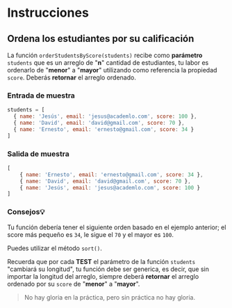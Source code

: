 # Instrucciones

## Ordena los estudiantes por su calificación
La función `orderStudentsByScore(students)` recibe como **parámetro** `students` que es un arreglo de "**n**" cantidad de estudiantes, tu labor es ordenarlo de "**menor**" a "**mayor**" utilizando como referencia la propiedad `score`. Deberás **retornar** el arreglo ordenado.

### Entrada de muestra

```javascript
students = [
  { name: 'Jesús', email: 'jesus@academlo.com', score: 100 },
  { name: 'David', email: 'david@gmail.com', score: 70 },
  { name: 'Ernesto', email: 'ernesto@gmail.com', score: 34 }
]
```

### Salida de muestra

```javascript
[
    { name: 'Ernesto', email: 'ernesto@gmail.com', score: 34 },
    { name: 'David', email: 'david@gmail.com', score: 70 },
    { name: 'Jesús', email: 'jesus@academlo.com', score: 100 }
]
```


### Consejos💡
Tu función debería tener el siguiente orden basado en el ejemplo anterior; el score más pequeño es `34`, le sigue el `70` y el mayor es `100`.

Puedes utilizar el método `sort()`.

Recuerda que por cada **TEST** el parámetro de la función `students` "cambiará su longitud", tu función debe ser generica, es decir, que sin importar la longitud del arreglo, siempre deberá **retornar** el arreglo ordenado por su `score` de "**menor**" a "**mayor**".

> No hay gloria en la práctica, pero sin práctica no hay gloria. 